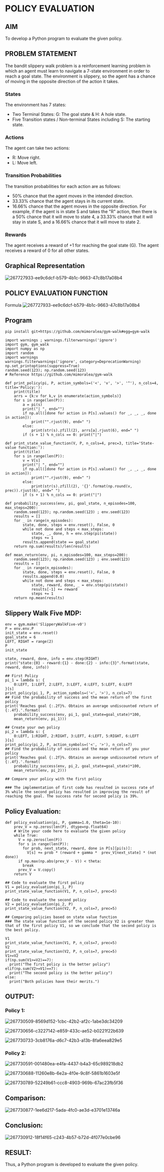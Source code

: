 # POLICY EVALUATION

## AIM
To develop a Python program to evaluate the given policy.

## PROBLEM STATEMENT
The bandit slippery walk problem is a reinforcement learning problem in which an agent must learn to navigate a 7-state environment in order to reach a goal state. The environment is slippery, so the agent has a chance of moving in the opposite direction of the action it takes.

### States
The environment has 7 states:

  * Two Terminal States: G: The goal state & H: A hole state.
  * Five Transition states / Non-terminal States including S: The starting state.

### Actions
The agent can take two actions:

   * R: Move right.
   * L: Move left.
### Transition Probabilities
The transition probabilities for each action are as follows:

   * 50% chance that the agent moves in the intended direction.
   * 33.33% chance that the agent stays in its current state.
   * 16.66% chance that the agent moves in the opposite direction.
For example, if the agent is in state S and takes the "R" action, then there is a 50% chance that it will move to state 4, a 33.33% chance that it will stay in state S, and a 16.66% chance that it will move to state 2.

### Rewards
The agent receives a reward of +1 for reaching the goal state (G). The agent receives a reward of 0 for all other states.

## Graphical Representation
![267727933-ee9c6dcf-b579-4b1c-9663-47c8b17a08b4](https://github.com/Lakshmipriya-P-AI/rl-policy-evaluation/assets/93427923/1d10b711-76f7-4ec9-abb5-7222a6890989)

## POLICY EVALUATION FUNCTION
Formula
![267727933-ee9c6dcf-b579-4b1c-9663-47c8b17a08b4](https://github.com/Lakshmipriya-P-AI/rl-policy-evaluation/assets/93427923/5951ed0d-f382-47c5-bfdf-b7f118e2b2dc)

## Program
```
pip install git+https://github.com/mimoralea/gym-walk#egg=gym-walk

import warnings ; warnings.filterwarnings('ignore')
import gym, gym_walk
import numpy as np
import random
import warnings
warnings.filterwarnings('ignore', category=DeprecationWarning)
np.set_printoptions(suppress=True)
random.seed(123); np.random.seed(123)
# Reference https://github.com/mimoralea/gym-walk
```
```
def print_policy(pi, P, action_symbols=('<', 'v', '>', '^'), n_cols=4, title='Policy:'):
    print(title)
    arrs = {k:v for k,v in enumerate(action_symbols)}
    for s in range(len(P)):
        a = pi(s)
        print("| ", end="")
        if np.all([done for action in P[s].values() for _, _, _, done in action]):
            print("".rjust(9), end=" ")
        else:
            print(str(s).zfill(2), arrs[a].rjust(6), end=" ")
        if (s + 1) % n_cols == 0: print("|")
```
```
def print_state_value_function(V, P, n_cols=4, prec=3, title='State-value function:'):
    print(title)
    for s in range(len(P)):
        v = V[s]
        print("| ", end="")
        if np.all([done for action in P[s].values() for _, _, _, done in action]):
            print("".rjust(9), end=" ")
        else:
            print(str(s).zfill(2), '{}'.format(np.round(v, prec)).rjust(6), end=" ")
        if (s + 1) % n_cols == 0: print("|")
```
```
def probability_success(env, pi, goal_state, n_episodes=100, max_steps=200):
    random.seed(123); np.random.seed(123) ; env.seed(123)
    results = []
    for _ in range(n_episodes):
        state, done, steps = env.reset(), False, 0
        while not done and steps < max_steps:
            state, _, done, h = env.step(pi(state))
            steps += 1
        results.append(state == goal_state)
    return np.sum(results)/len(results)
```
```
def mean_return(env, pi, n_episodes=100, max_steps=200):
    random.seed(123); np.random.seed(123) ; env.seed(123)
    results = []
    for _ in range(n_episodes):
        state, done, steps = env.reset(), False, 0
        results.append(0.0)
        while not done and steps < max_steps:
            state, reward, done, _ = env.step(pi(state))
            results[-1] += reward
            steps += 1
    return np.mean(results)
```
## Slippery Walk Five MDP:
```
env = gym.make('SlipperyWalkFive-v0')
P = env.env.P
init_state = env.reset()
goal_state = 6
LEFT, RIGHT = range(2)
P
init_state

state, reward, done, info = env.step(RIGHT)
print("state:{0} - reward:{1} - done:{2} - info:{3}".format(state, reward, done, info))

## First Policy
pi_1 = lambda s: {
    0:LEFT, 1:LEFT, 2:LEFT, 3:LEFT, 4:LEFT, 5:LEFT, 6:LEFT
}[s]
print_policy(pi_1, P, action_symbols=('<', '>'), n_cols=7)
## Find the probability of success and the mean return of the first policy
print('Reaches goal {:.2f}%. Obtains an average undiscounted return of {:.4f}.'.format(
    probability_success(env, pi_1, goal_state=goal_state)*100,
    mean_return(env, pi_1)))

## Create your own policy
pi_2 = lambda s: {
    0:LEFT, 1:RIGHT, 2:RIGHT, 3:LEFT, 4:LEFT, 5:RIGHT, 6:LEFT
}[s]
print_policy(pi_2, P, action_symbols=('<', '>'), n_cols=7)
## Find the probability of success and the mean return of you your policy
print('Reaches goal {:.2f}%. Obtains an average undiscounted return of {:.4f}.'.format(
    probability_success(env, pi_2, goal_state=goal_state)*100,
    mean_return(env, pi_2)))

## Compare your policy with the first policy

### The implementation of first code has resulted in success rate of 3% while the second policy has resulted in improving the result of reaching the goal. The success rate for second policy is 39%.
```

## Policy Evaluation:
```
def policy_evaluation(pi, P, gamma=1.0, theta=1e-10):
    prev_V = np.zeros(len(P), dtype=np.float64)
    # Write your code here to evaluate the given policy
    while True:
      V = np.zeros(len(P))
      for s in range(len(P)):
        for prob, next_state, reward, done in P[s][pi(s)]:
          V[s] += prob * (reward + gamma *  prev_V[next_state] * (not done))
      if np.max(np.abs(prev_V - V)) < theta:
        break
      prev_V = V.copy()
    return V

## Code to evaluate the first policy
V1 = policy_evaluation(pi_1, P)
print_state_value_function(V1, P, n_cols=7, prec=5)

## Code to evaluate the second policy
V2 = policy_evaluation(pi_2, P)
print_state_value_function(V2, P, n_cols=7, prec=5)

## Comparing policies based on state value function
### The state value function of the second policy V2 is greater than that of the first policy V1, so we conclude that the second policy is the best policy.

V1
print_state_value_function(V1, P, n_cols=7, prec=5)
V2
print_state_value_function(V2, P, n_cols=7, prec=5)
V1>=V2
if(np.sum(V1>=V2)==7):
  print("The first policy is the better policy")
elif(np.sum(V2>=V1)==7):
  print("The second policy is the better policy")
else:
  print("Both policies have their merits.")
```

## OUTPUT:
### Policy 1:
![267730509-8569d152-1cbc-42b2-af2c-1abe3dc34209](https://github.com/Lakshmipriya-P-AI/rl-policy-evaluation/assets/93427923/21f6e8a8-0f57-45d1-a269-be46beca5f05)

![267730656-c3227142-e859-433c-ae52-b0221f22b639](https://github.com/Lakshmipriya-P-AI/rl-policy-evaluation/assets/93427923/3ab231ad-2f90-4aba-97df-7895c227c6df)

![267730733-3cb8176a-d6c7-42b3-a13b-8fa6eea829e5](https://github.com/Lakshmipriya-P-AI/rl-policy-evaluation/assets/93427923/d4bda87f-ceeb-493b-9d22-5275d2cfc078)

### Policy 2:
![267730591-001480ea-e4fa-4437-b4a3-65c989218db2](https://github.com/Lakshmipriya-P-AI/rl-policy-evaluation/assets/93427923/ca737d95-149e-4620-b097-7d96c0f4f0ea)

![267730688-11260e8b-6e2a-4f0e-9c8f-5861b1603e5f](https://github.com/Lakshmipriya-P-AI/rl-policy-evaluation/assets/93427923/408204c9-d401-4109-b811-f930312cfe9f)

![267730789-52249b61-ccc8-4903-969b-67ac23fb5f36](https://github.com/Lakshmipriya-P-AI/rl-policy-evaluation/assets/93427923/1d017c31-9480-425a-8d5c-9a94cff011f4)

## Comparison:

![267730877-1ee6d217-5ada-4fc0-ae3d-e3701e13746a](https://github.com/Lakshmipriya-P-AI/rl-policy-evaluation/assets/93427923/e1936090-9e42-4195-bf82-92f718fae9d7)

## Conclusion:
![267730912-18f14f65-c243-4b57-b72d-4f077e0cbe96](https://github.com/Lakshmipriya-P-AI/rl-policy-evaluation/assets/93427923/7ca39dbc-ec62-4a35-895a-0cc33adff79b)


## RESULT:
Thus, a Python program is developed to evaluate the given policy.


